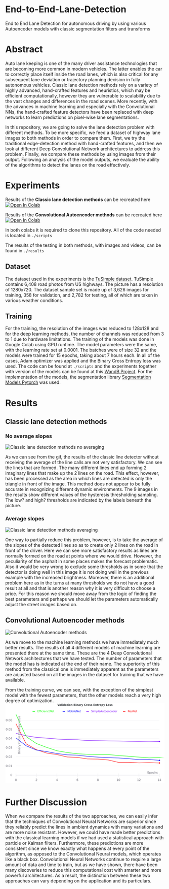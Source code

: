 # End-to-End-Lane-Detection
End to End Lane Detection for autonomous driving by using various Autoencoder models with classic segmentation filters and transforms

# Abstract
  Auto lane keeping is one of the many driver assistance technologies that are becoming more common in modern vehicles.
The latter enables the car to correctly place itself inside the road lanes, which is also critical for any subsequent lane deviation or trajectory planning decision in fully autonomous vehicles. 
Classic lane detection methods rely on a variety of highly advanced, hand-crafted features and heuristics, which may be efficient computationally, however they are vulnerable to scalability due to the vast changes and differences in the road scenes.
More recently, with the advances in machine learning and especially with the Convolutional NNs,  the hand-crafted feature detectors have been replaced with deep networks to learn predictions on pixel-wise lane segmentations.

  In this repository, we are going to solve the lane detection problem with different methods. To be more specific, we feed a dataset of highway lane images to both methods in order to compare them.
First, we try the traditional edge-detection method with hand-crafted features, and then we look at different Deep Convolutional Network architectures to address this problem.
Finally, we compare these methods by using images from their output.
Following an analysis of the model outputs, we evaluate the ability of the algorithms to detect the lanes on the road effectively. 

# Experiments

Results of the **Classic lane detection methods** can be recreated here [![Open In Colab](https://colab.research.google.com/assets/colab-badge.svg)](https://colab.research.google.com/github/AGiannoutsos/End-to-End-Lane-Detection/blob/main/classic_detector.ipynb)

Results of the **Convolutional Autoencoder methods** can be recreated here [![Open In Colab](https://colab.research.google.com/assets/colab-badge.svg)](https://colab.research.google.com/github/AGiannoutsos/End-to-End-Lane-Detection/blob/main/autoencoder_detectors.ipynb)


In both colabs it is required to clone this repository. All of the code needed is located in `./scripts`

The results of the testing in both methods, with images and videos, can be found in `./results`

## Dataset
The dataset used in the experiments is the [TuSimple dataset](https://github.com/TuSimple/tusimple-benchmark). TuSimple contains 6,408 road photos from US highways. The picture has a resolution of 1280x720. 
The dataset sample set is made up of 3,626 images for training, 358 for validation, and 2,782 for testing, all of which are taken in various weather conditions. 

## Training
For the training, the resolution of the images was reduced to 128x128 and for the deep learning methods, the number of channels was reduced from 3 to 1 due to hardware limitations. The training of the models was done in  Google Colab using GPU runtime. The model parameters were the same, with the learning rate set at 0.0001. The batches were of size 32 and the models were trained for 15 epochs, taking about 7 hours each. In all of the cases, Adam optimizer was applied and the Binary Cross Entropy loss was used. The code can be found at `./scripts` and the experiments together with version of the models can be found at this [WandB Project](https://wandb.ai/andreas_giannoutsos/lane_detection). For the implementation of the models, the segmentation library [Segmentation Models Pytorch](https://github.com/qubvel/segmentation_models.pytorch) was used.


# Results
## Classic lane detection methods

### No average slopes
![Classic lane detection methods no averaging](https://github.com/AGiannoutsos/End-to-End-Lane-Detection/blob/main/results/canny_edge_detector/small2_canny_grid_gk5_no_average_gif.gif)

As we can see from the gif, the results of the classic line detector without receiving the average of the line calls are not very satisfactory. We can see the lines that are formed. The many different lines end up forming 2 imaginary lines that make up the 2 lines on the road. This effect, however, has been processed as the area in which lines are detected is only the triangle in front of the image. This method does not appear to be fully accurate in recognizing different dynamic environments. The 9 images in the results show different values of the hysteresis thresholding sampling. The low? and high? thresholds are indicated by the labels beneath the picture.


### Average slopes
![Classic lane detection methods averaging](https://github.com/AGiannoutsos/End-to-End-Lane-Detection/blob/main/results/canny_edge_detector/small2_canny_grid_gk7.gif)

One way to partially reduce this problem, however, is to take the average of the slopes of the detected lines so as to create only 2 lines on the road in front of the driver. Here we can see more satisfactory results as lines are normally formed on the road at points where we would drive. However, the peculiarity of the asphalt in some places makes the forecast problematic. Also it would be very wrong to exclude some thresholds as in some that the detector is doing well in this image it is not doing well in the previous example with the increased brightness. Moreover, there is an additional problem here as in the turns at many thresholds we do not have a good result at all and that is another reason why it is very difficult to choose a price. For this reason we should move away from the logic of finding the best parameters and perhaps we should let the parameters automatically adjust the street images based on. 



## Convolutional Autoencoder methods
![Convolutional Autoencoder methods](https://github.com/AGiannoutsos/End-to-End-Lane-Detection/blob/main/results/autoencoder_models/large1_video_AEmodels_grid.gif)

As we move to the machine learning methods we have immediately much better results. The results of all 4 different models of machine learning are presented there at the same time. These are the 4 Deep Convolutional Network architectures that we have tested. The number of parameters that the model has is indicated at the end of their name. The superiority of this method from the classical one is immediately apparent as the parameters are adjusted based on all the images in the dataset for training that we have available. 

From the training curve, we can see, with the exception of the simplest model with the fewest parameters, that the other models reach a very high degree of optimization. 
![training curve](https://github.com/AGiannoutsos/End-to-End-Lane-Detection/blob/main/results/autoencoder_models/validation_BCEloss_all.png)


# Further Discussion
When we compare the results of the two approaches, we can easily infer that the techniques of Convolutional Neural Networks are superior since they reliably predict the lines in ambient dynamics with many variations and are more noise resistant. 
However, we could have made better predictions with the classical learning models if we had used a statistical approach with particle or Kalman filters.
Furthermore, these predictions are more consistent since we know exactly what happens at every point of the algorithm, as opposed to the Convolutional Neural models, which operates like a black box.
Convolutional Neural Networks continue to require a large amount of data and time to train, but as we have shown, there have been many discoveries to reduce this computational cost with smarter and more powerful architectures.
As a result, the distinction between these two approaches can vary depending on the application and its particulars. 




